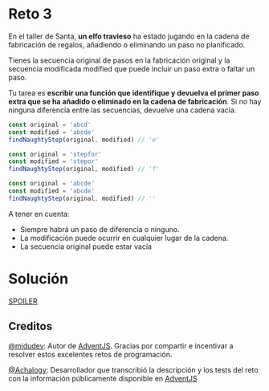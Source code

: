 # Reto 3

En el taller de Santa, **un elfo travieso** ha estado jugando en la cadena de fabricación de regalos, añadiendo o eliminando un paso no planificado.

Tienes la secuencia original de pasos en la fabricación original y la secuencia modificada modified que puede incluir un paso extra o faltar un paso.

Tu tarea es **escribir una función que identifique y devuelva el primer paso extra que se ha añadido o eliminado en la cadena de fabricación**. Si no hay ninguna diferencia entre las secuencias, devuelve una cadena vacía.

```js
const original = 'abcd'
const modified = 'abcde'
findNaughtyStep(original, modified) // 'e'

const original = 'stepfor'
const modified = 'stepor'
findNaughtyStep(original, modified) // 'f'

const original = 'abcde'
const modified = 'abcde'
findNaughtyStep(original, modified) // ''
```

A tener en cuenta:

- Siempre habrá un paso de diferencia o ninguno.
- La modificación puede ocurrir en cualquier lugar de la cadena.
- La secuencia original puede estar vacía

# Solución

[SPOILER](https://github.com/CarlosUlisesOchoa/advent-js-2023/blob/main/challenges/challenge-3/main.ts)

## Creditos

[@midudev](https://github.com/midudev): Autor de [AdventJS](https://adventjs.dev). Gracias por compartir e incentivar a resolver estos excelentes retos de programación.

[@Achalogy](https://github.com/Achalogy): Desarrollador que transcribió la descripción y los tests del reto con la información públicamente disponible en [AdventJS](https://adventjs.dev)
